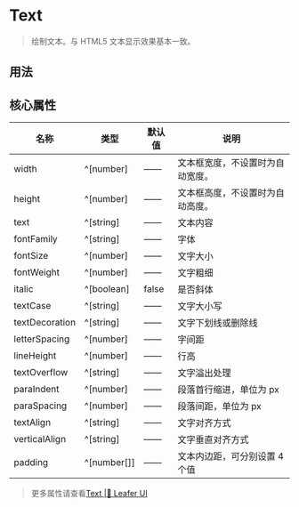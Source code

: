 <script setup lang="ts">
import code from './../app/leaferApp.vue?raw'
</script>
# Text
>
> 绘制文本。与 HTML5 文本显示效果基本一致。
>

## 用法

<Repl :code />

## 核心属性

| 名称 | 类型 | 默认值 | 说明 |
| --- | --- | --- | --- |
| width | ^[number] | —— | 文本框宽度，不设置时为自动宽度。 |
| height | ^[number] | —— | 文本框高度，不设置时为自动高度。 |
| text | ^[string] | —— | 文本内容 |
| fontFamily | ^[string] | —— | 字体 |
| fontSize | ^[number] | —— | 文字大小 |
| fontWeight | ^[number] | —— | 文字粗细 |
| italic | ^[boolean] | false | 是否斜体 |
| textCase | ^[string] | —— | 文字大小写 |
| textDecoration | ^[string] | —— | 文字下划线或删除线 |
| letterSpacing | ^[number] | —— | 字间距 |
| lineHeight | ^[number] | —— | 行高 |
| textOverflow | ^[string] | —— | 文字溢出处理 |
| paraIndent | ^[number] | —— | 段落首行缩进，单位为 px |
| paraSpacing | ^[number] | —— | 段落间距，单位为 px |
| textAlign | ^[string] | —— | 文字对齐方式 |
| verticalAlign | ^[string] | —— | 文字垂直对齐方式 |
| padding | ^[number[]] | —— | 文本内边距，可分别设置 4 个值 |

> 更多属性请查看[Text |🌿 Leafer UI](https://www.leaferjs.com/ui/reference/display/Text.html)

<!-- ## 事件

| 名称 | 说明 |
| --- | --- | -->
